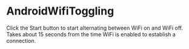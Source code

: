 # AndroidWifiToggling

Click the Start button to start alternating between WiFi on and WiFi off.
Takes about 15 seconds from the time WiFi is enabled to establish a connection. 

